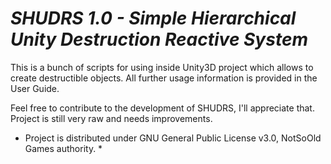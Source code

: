 # *SHUDRS 1.0 - Simple Hierarchical Unity Destruction Reactive System*

This is a bunch of scripts for using inside Unity3D project which allows to create destructible objects. All further usage information is provided in the User Guide.

Feel free to contribute to the development of SHUDRS, I'll appreciate that. Project is still very raw and needs improvements.

* Project is distributed under GNU General Public License v3.0, NotSoOld Games authority. *